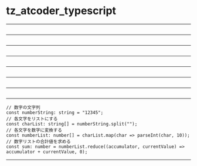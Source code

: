 # tz_atcoder_typescript

---
```

```
---
```

```
---
```

```
---
```

```
---
```

```
---
```

```
---
```

```
---
```
// 数字の文字列
const numberString: string = "12345";
// 各文字をリストにする
const charList: string[] = numberString.split("");
// 各文字を数字に変換する
const numberList: number[] = charList.map(char => parseInt(char, 10));
// 数字リストの合計値を求める
const sum: number = numberList.reduce((accumulator, currentValue) => accumulator + currentValue, 0);
```
---



